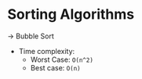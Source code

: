# Sorting Algorithms

-> Bubble Sort
- Time complexity:
  - Worst Case: `O(n^2)`
  - Best case: `O(n)`
